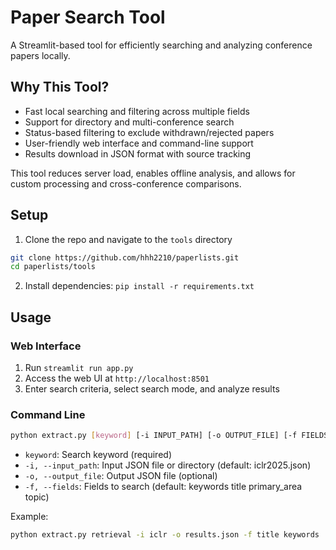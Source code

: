 # Paper Search Tool

A Streamlit-based tool for efficiently searching and analyzing conference papers locally. 
## Why This Tool?
- Fast local searching and filtering across multiple fields
- Support for directory and multi-conference search
- Status-based filtering to exclude withdrawn/rejected papers
- User-friendly web interface and command-line support
- Results download in JSON format with source tracking

This tool reduces server load, enables offline analysis, and allows for custom processing and cross-conference comparisons.

## Setup

1. Clone the repo and navigate to the `tools` directory
```bash
git clone https://github.com/hhh2210/paperlists.git
cd paperlists/tools
```
2. Install dependencies: `pip install -r requirements.txt`

## Usage

### Web Interface

1. Run `streamlit run app.py`
2. Access the web UI at `http://localhost:8501`
3. Enter search criteria, select search mode, and analyze results

### Command Line

```bash
python extract.py [keyword] [-i INPUT_PATH] [-o OUTPUT_FILE] [-f FIELDS...]
```

- `keyword`: Search keyword (required)
- `-i, --input_path`: Input JSON file or directory (default: iclr2025.json)
- `-o, --output_file`: Output JSON file (optional)
- `-f, --fields`: Fields to search (default: keywords title primary_area topic)

Example:
```bash
python extract.py retrieval -i iclr -o results.json -f title keywords
``` 